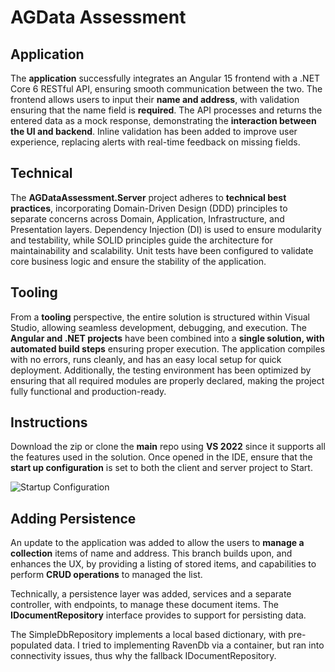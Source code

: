 # AGData Assessment

## Application
The **application** successfully integrates an Angular 15 frontend with a .NET Core 6 RESTful API, ensuring smooth communication between the two. The frontend allows users to input their **name and address**, with validation ensuring that the name field is **required**. The API processes and returns the entered data as a mock response, demonstrating the **interaction between the UI and backend**. Inline validation has been added to improve user experience, replacing alerts with real-time feedback on missing fields.

## Technical
The **AGDataAssessment.Server** project adheres to **technical best practices**, incorporating Domain-Driven Design (DDD) principles to separate concerns across Domain, Application, Infrastructure, and Presentation layers. Dependency Injection (DI) is used to ensure modularity and testability, while SOLID principles guide the architecture for maintainability and scalability. Unit tests have been configured to validate core business logic and ensure the stability of the application.

## Tooling
From a **tooling** perspective, the entire solution is structured within Visual Studio, allowing seamless development, debugging, and execution. The **Angular and .NET projects** have been combined into a **single solution, with automated build steps** ensuring proper execution. The application compiles with no errors, runs cleanly, and has an easy local setup for quick deployment. Additionally, the testing environment has been optimized by ensuring that all required modules are properly declared, making the project fully functional and production-ready.

## Instructions

Download the zip or clone the **main** repo using **VS 2022** since it supports all the features used in the solution. Once opened in the IDE, ensure that the **start up configuration** is set to both the client and server project to Start.

![Startup Configuration](https://github.com/user-attachments/assets/00c877e3-8dd2-4765-aa54-28abfed04703)

## Adding Persistence

An update to the application was added to allow the users to **manage a collection** items of name and address. This branch builds upon, and enhances the UX, by providing a listing of stored items, and capabilities to perform **CRUD operations** to managed the list. 

Technically, a persistence layer was added, services and a separate controller, with endpoints, to manage these document items. The **IDocumentRepository** interface provides to support for persisting data. 

The SimpleDbRepository implements a local based dictionary, with pre-populated data. I tried to implementing RavenDb via a container, but ran into connectivity issues, thus why the fallback IDocumentRepository.






